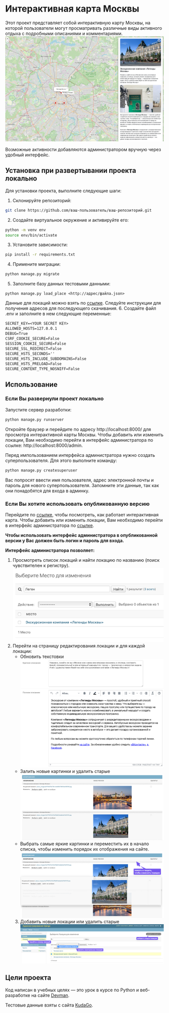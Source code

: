 # Интерактивная карта Москвы

Этот проект представляет собой интерактивную карту Москвы, на которой пользователи могут просматривать различные виды
активного отдыха с подробными описаниями и комментариями. 
![img.png](readme_images/img_7.png)

Возможные активности добавляются администратором вручную через удобный интерфейс.

## Установка при развертывании проекта локально

Для установки проекта, выполните следующие шаги:

1. Склонируйте репозиторий:
```bash
git clone https://github.com/ваш-пользователь/ваш-репозиторий.git
```
2. Создайте виртуальное окружение и активируйте его:
```bash
python -m venv env
source env/bin/activate
```
3. Установите зависимости:
```bash
pip install -r requirements.txt
```
4. Примените миграции:
```bash
python manage.py migrate
```
5. Заполните базу данных тестовыми данными:
```
python manage.py load_place <http://адрес/файла.json>
```
Данные для локаций можно взять по [ссылке](https://github.com/devmanorg/where-to-go-places). 
Следуйте инструкции для получения адресов для последующего скачивания.
6. Создайте файл .env и заполните в нем следующие переменные:
```
SECRET_KEY=<YOUR SECRET KEY>
ALLOWED_HOSTS=127.0.0.1
DEBUG=True
CSRF_COOKIE_SECURE=False
SESSION_COOKIE_SECURE=False
SECURE_SSL_REDIRECT=False
SECURE_HSTS_SECONDS=''
SECURE_HSTS_INCLUDE_SUBDOMAINS=False
SECURE_HSTS_PRELOAD=False
SECURE_CONTENT_TYPE_NOSNIFF=False
```

## Использование

### Если Вы развернули проект локально

Запустите сервер разработки:
```bash
python manage.py runserver
```
Откройте браузер и перейдите по адресу http://localhost:8000/ для просмотра интерактивной карты Москвы.
Чтобы добавить или изменить локации, 
Вам необходимо перейти в интерфейс администратора по ссылке: http://localhost:8000/admin.

Перед импользованием интерфейса администратора нужно создать суперпользователя. Для этого выполните команду:
```bash
python manage.py createsuperuser
```
Вас попросят ввести имя пользователя, адрес электронной почты и пароль для нового суперпользователя.
Запомните эти данные, так как они понадобятся для входа в админку.

### Если Вы хотите использовать опубликованную версию

Перейдите по [ссылке](https://kashseva.pythonanywhere.com/), чтобы посмотреть, как работает интерактивная карта.
Чтобы добавить или изменить локации, Вам необходимо перейти в интерфейс администратора по [ссылке](https://kashseva.pythonanywhere.com/admin).

**Чтобы использовать интерфейс администратора в опубликованной версии у Вас должен быть логин и пароль для входа.**

**Интерфейс администратора позволяет:**

1. Просмотреть список локаций и найти локацию по названию (поиск чувствителен к регистру).
    ![img_1.png](readme_images/img_1.png)
2. Перейти на страницу редактирования локации и для каждой локации:
   - Обновить текстовки
   ![img_2.png](readme_images/img_2.png)
   - Залить новые картинки и удалить старые
   ![img_3.png](readme_images/img_3.png)
   - Выбрать самые яркие картинки и переместить их в начало списка, чтобы изменить порядок их отображения на сайте.
   ![img_5.png](readme_images/img_5.png)
   3. Добавить новые локации или удалить старые
   ![img6.png](readme_images/img_6.png)


## Цели проекта

Код написан в учебных целях — это урок в курсе по Python и веб-разработке на сайте [Devman](https://dvmn.org).

Тестовые данные взяты с сайта [KudaGo](https://kudago.com).
